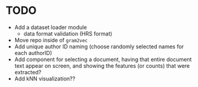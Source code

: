 # TODO

- Add a dataset loader module
    - data format validation (HRS format)
- Move repo inside of `gram2vec`
- Add unique author ID naming (choose randomly selected names for each authorID)
- Add component for selecting a document, having that entire document text appear on screen, and showing the features (or counts) that were extracted?
- Add kNN visualization??
